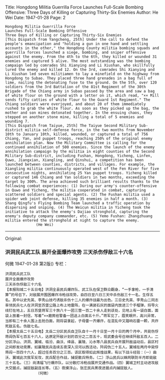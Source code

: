 Title: Hongdong Militia Guerrilla Force Launches Full-Scale Bombing Offensive: Three Days of Killing or Capturing Thirty-Six Enemies
Author: He Wei
Date: 1947-01-28
Page: 2

    Hongdong Militia Guerrilla Force
    Launches Full-Scale Bombing Offensive
    Three Days of Killing or Capturing Thirty-Six Enemies
    [This Dispatch from Yangcheng, 25th] Under the call to defend the people's emancipation and "holding a gun in one hand and settling accounts in the other," the Hongdong County militia bombing squads and guerrilla forces launched a siege, bombing, and sniper offensive against the enemy. From the 4th to the 6th, they killed or wounded 31 enemies and captured 5 alive. The most outstanding was the bombing campaign led by comrades Shi Xianying and Li Xiushan, who skillfully lured the enemy and killed 12. On the 3rd, comrades Shi Xianying and Li Xiushan led seven militiamen to lay a minefield on the highway from Hongdong to Subao. They placed three hand grenades in a bag full of lime, nailing the detonating fuse to the ground. On the 5th, over 120 soldiers from the 3rd Battalion of the 81st Regiment of the 30th Brigade of the Chiang army in Subao passed by the area and saw a bag of white flour on the ground with a letter on it, which read, "×× Mill sends fifty catties of white flour to the Guard 1st Regiment." The Chiang soldiers were overjoyed, and about 20 of them immediately rushed to grab the white flour. As soon as they picked up the bag, the mother and son mines detonated together. In the ensuing chaos, they stepped on another stone mine, killing a total of 5 enemies and wounding 7.
    [This Dispatch from Taiyue, 25th] The Taiyue Second Military Sub-district militia self-defense force, in the two months from November 10th to January 10th, killed, wounded, or captured a total of 756 Chiang, Yan, and puppet troops, reaching 250% of the original enemy annihilation plan. Now the Military Committee is calling for the continued annihilation of 500 enemies. Since the launch of the enemy annihilation campaign by the militia in eight counties of the Second Military Sub-district, including Fushan, Hongdong, Yicheng, Linfen, Quwo, Jiangxian, Xiangling, and Qinshui, a competition has been launched between counties, districts, and villages. For example, the Xiangling militia continuously operated west of the Fen River for five consecutive nights, annihilating 25 Yan puppet troops. Yicheng killed or captured 146 Chiang and Yan soldiers in two months, exceeding the target by 300%. The area achieved such brilliant results thanks to the following combat experiences: (1) During our army's counter-offensive in Quwo and Yicheng, the militia cooperated in combat, capturing scattered soldiers and special agents. (2) The Fushan militia used a spider web joint defense, killing 35 enemies in half a month. (3) Shang Qingfu's Flying Bombing Team launched a traffic operation by dispersing and sniping. (4) The Weicun militia in Yicheng took the initiative to attack the enemy's Dajiao stronghold, capturing the enemy's deputy company commander, etc. (5) Yemo Fushan: Zhangzhuang militia entered the stronghold at night to capture the enemy.
                  (He Wei)



<hr /> 

Original: 


### 洪洞民兵武工队  展开全面爆炸攻势  三天杀伤俘敌三十六名
何微
1947-01-28
第2版()
专栏：

    洪洞民兵武工队
    展开全面爆炸攻势
    三天杀伤俘敌三十六名
    【本报阳城二十五日电】洪洞全县民兵爆炸队、武工队在保卫群众翻身，“一手拿枪，一手清算”的号召下，对敌展开围困爆炸冷枪战攻势，自四日至六日三天中杀伤敌三十一名，生俘五名。其中以史先英、李秀山技巧诱敌杀伤十二人的爆炸战最为出色。三日史先英、李秀山二同志率领民兵七人在洪洞至苏堡公路上布上地雷阵，在一满装石灰的面袋内放进三个手榴弹，将导火线钉在地上，五日苏堡蒋军三十旅八十一团三营一百二十余人走到该处，见地上有一袋白面，面袋上放着一封信，写着“××磨房给警备一团送上白面五十斤。”蒋军见了，眉笑眼开，高兴异常，当即有二十余人围上去抢白面，刚将袋拿起，子母雷一齐爆炸，在混乱中又踏响石雷一颗，共炸死敌五名，伤敌七名。
    【本报太岳二十五日电】太岳二分区民兵自卫队自十一月十日至一月十日的两个月中，共毙伤俘蒋阎伪军七百五十六人，达原定歼敌计划的百分之二百五十，现武委会号召继续歼敌五百人。二分区浮山、洪洞、翼城、临汾、曲沃、绛县、襄陵、沁水等八县民兵自开展歼敌运动后，县区村之间即发动竞赛，如襄陵民兵连续五夜深入汾河以西活动，歼阎伪二十五人。翼城在两月中毙俘蒋阎一百四十六人，超过任务百分之三百。该区取得如此辉煌战果，有以下战斗经验：（一）曲沃、翼城此次我军反攻，民兵配合作战，捕捉散兵特务。（二）浮山民兵以蛛网联防半月即毙敌三十五名。（三）尚清福飞行爆炸队，以分散打冷枪战展开交通作战。（四）翼城卫村主动进攻敌大交据点，捕捉敌副连长等。（五）夜摸浮山，张庄民兵黑夜进据点内捕捉敌人。
                  （何微）
